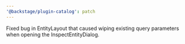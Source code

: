 ```yaml
---
'@backstage/plugin-catalog': patch
---
```


Fixed bug in EntityLayout that caused wiping existing query parameters when opening the InspectEntityDialog.
